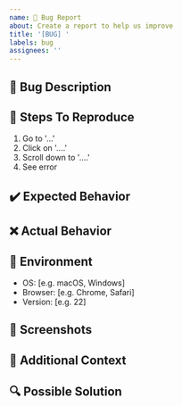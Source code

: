 ```yaml
---
name: 🐛 Bug Report
about: Create a report to help us improve
title: '[BUG] '
labels: bug
assignees: ''
---
```


## 🐛 Bug Description
<!-- A clear and concise description of what the bug is -->

## 🔄 Steps To Reproduce
1. Go to '...'
2. Click on '....'
3. Scroll down to '....'
4. See error

## ✔️ Expected Behavior
<!-- A clear and concise description of what you expected to happen -->

## ❌ Actual Behavior
<!-- A clear and concise description of what actually happened -->

## 📱 Environment
- OS: [e.g. macOS, Windows]
- Browser: [e.g. Chrome, Safari]
- Version: [e.g. 22]

## 📸 Screenshots
<!-- If applicable, add screenshots to help explain your problem -->

## 📝 Additional Context
<!-- Add any other context about the problem here -->

## 🔍 Possible Solution
<!-- If you have suggestions on a fix for the bug --> 